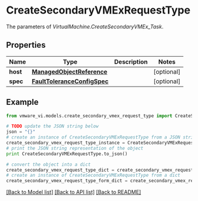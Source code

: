 # CreateSecondaryVMExRequestType

The parameters of *VirtualMachine.CreateSecondaryVMEx_Task*. 

## Properties
Name | Type | Description | Notes
------------ | ------------- | ------------- | -------------
**host** | [**ManagedObjectReference**](ManagedObjectReference.md) |  | [optional] 
**spec** | [**FaultToleranceConfigSpec**](FaultToleranceConfigSpec.md) |  | [optional] 

## Example

```python
from vmware_vi.models.create_secondary_vmex_request_type import CreateSecondaryVMExRequestType

# TODO update the JSON string below
json = "{}"
# create an instance of CreateSecondaryVMExRequestType from a JSON string
create_secondary_vmex_request_type_instance = CreateSecondaryVMExRequestType.from_json(json)
# print the JSON string representation of the object
print CreateSecondaryVMExRequestType.to_json()

# convert the object into a dict
create_secondary_vmex_request_type_dict = create_secondary_vmex_request_type_instance.to_dict()
# create an instance of CreateSecondaryVMExRequestType from a dict
create_secondary_vmex_request_type_form_dict = create_secondary_vmex_request_type.from_dict(create_secondary_vmex_request_type_dict)
```
[[Back to Model list]](../README.md#documentation-for-models) [[Back to API list]](../README.md#documentation-for-api-endpoints) [[Back to README]](../README.md)



